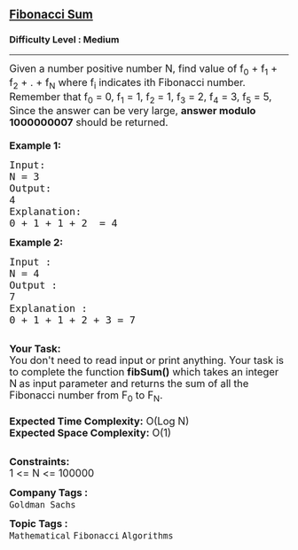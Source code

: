 <h2><a href="https://practice.geeksforgeeks.org/problems/fibonacci-sum1423/1">Fibonacci Sum</a></h2><h3>Difficulty Level : Medium</h3><hr><div class="problems_problem_content__Xm_eO"><p><span style="font-size: 18px;">Given a number positive number N, find value of f<sub>0</sub> + f<sub>1</sub> + f<sub>2</sub> + . + f<sub>N</sub> where f<sub>i</sub> indicates ith Fibonacci number.<br>Remember that f<sub>0</sub> = 0, f<sub>1</sub> = 1, f<sub>2</sub> = 1, f<sub>3</sub> = 2, f<sub>4</sub> = 3, f<sub>5</sub> = 5, <br>Since the answer can be very large, <strong>answer modulo 1000000007</strong> should be returned.<br><br><strong>Example 1:</strong></span></p>
<pre><span style="font-size: 18px;">Input:
N = 3
Output:
4
Explanation:
0 + 1 + 1 + 2  = 4</span>
</pre>
<p><span style="font-size: 18px;"><strong>Example 2:</strong></span></p>
<pre><span style="font-size: 18px;">Input :
N = 4
Output :
7
Explanation :
0 + 1 + 1 + 2 + 3 = 7</span>
</pre>
<p><br><span style="font-size: 18px;"><strong>Your Task:</strong><br>You don't need to read input or print anything. Your task is to complete the function&nbsp;<strong>fibSum()</strong>&nbsp;which takes an integer N<strong>&nbsp;</strong>as input parameter&nbsp;and returns the sum of all the Fibonacci number from F<sub>0</sub>&nbsp;to F<sub>N</sub>.<br><br><strong>Expected Time Complexity:</strong>&nbsp;O(Log N)<br><strong>Expected Space Complexity:</strong>&nbsp;O(1)</span><br>&nbsp;</p>
<p><span style="font-size: 18px;"><strong>Constraints:</strong><br>1 &lt;= N &lt;= 100000</span></p></div><p><span style=font-size:18px><strong>Company Tags : </strong><br><code>Goldman Sachs</code>&nbsp;<br><p><span style=font-size:18px><strong>Topic Tags : </strong><br><code>Mathematical</code>&nbsp;<code>Fibonacci</code>&nbsp;<code>Algorithms</code>&nbsp;